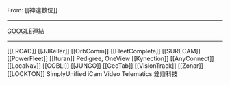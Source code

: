 From: [[神達數位]]

---

[GOOGLE連結](https://docs.google.com/spreadsheets/d/1_67y7MA0WArjUBu4gEzEm4FtISY7btvjqH5ps0afDrA/edit?usp=sharing)

---

[[EROAD]]
[[JJKeller]]
[[OrbComm]]
[[FleetComplete]]
[[SURECAM]]
[[PowerFleet]]
[[Ituran]]
Pedigree, OneView
[[Kynection]]
[[AnyConnect]]
[[LocaNav]]
[[COBLI]]
[[JUNGO]]
[[GeoTab]]
[[VisionTrack]]
[[Zonar]]
[[LOCKTON]]
SimplyUnified
iCam Video Telematics
銓鼎科技